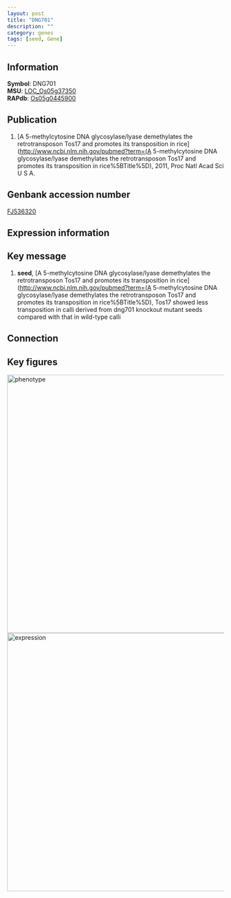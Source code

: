 ```yaml
---
layout: post
title: "DNG701"
description: ""
category: genes
tags: [seed, Gene]
---
```


## Information
__Symbol__: DNG701  
__MSU__: [LOC_Os05g37350](http://rice.plantbiology.msu.edu/cgi-bin/ORF_infopage.cgi?orf=LOC_Os05g37350)  
__RAPdb__: [Os05g0445900](http://rapdb.dna.affrc.go.jp/viewer/gbrowse_details/irgsp1?name=Os05g0445900)  

## Publication
1. [A 5-methylcytosine DNA glycosylase/lyase demethylates the retrotransposon Tos17 and promotes its transposition in rice](http://www.ncbi.nlm.nih.gov/pubmed?term=(A 5-methylcytosine DNA glycosylase/lyase demethylates the retrotransposon Tos17 and promotes its transposition in rice%5BTitle%5D), 2011, Proc Natl Acad Sci U S A.

## Genbank accession number
[FJ536320](http://www.ncbi.nlm.nih.gov/nuccore/FJ536320)

## Expression information

## Key message
1. __seed__, [A 5-methylcytosine DNA glycosylase/lyase demethylates the retrotransposon Tos17 and promotes its transposition in rice](http://www.ncbi.nlm.nih.gov/pubmed?term=(A 5-methylcytosine DNA glycosylase/lyase demethylates the retrotransposon Tos17 and promotes its transposition in rice%5BTitle%5D),  Tos17 showed less transposition in calli derived from dng701 knockout mutant seeds compared with that in wild-type calli

## Connection

## Key figures
<img src="http://ricencode.github.io/images/DNG701.pheno.png" alt="phenotype"  style="width: 600px;"/>

<img src="http://ricencode.github.io/images/DNG701.exp.png" alt="expression"  style="width: 600px;"/>


